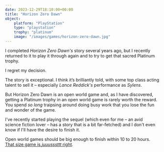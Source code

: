 ```yaml
---
date: 2023-12-29T18:10:00+00:00
title: "Horizon Zero Dawn"
object:
    platform: "PlayStation"
    type: "playstation"
    trophy: "platinum"
    image: "/images/games/horizon-zero-dawn.jpg"
---
```


I completed *Horizon Zero Dawn's* story several years ago, but I recently returned to it to play it through again and to try to get that sacred Platinum trophy.

I regret my decision.

The story is exceptional. I think it’s brilliantly told, with some top class acting talent to sell it – especially *Lance Reddick's* performance as *Sylens*. 

But Horizon Zero Dawn is an open world game and, as I have discovered, getting a Platinum trophy in an open world game is rarely worth the reward. You spend *so long* traipsing around doing busy work that you lose the fun and wonder of the game.

I've recently started playing the sequel (which even for me – an avid science fiction lover – has a story that is a bit far-fetched) and I don't even know if I'll have the desire to finish it.

Open world games should be big enough to finish within 10 to 20 hours. [That size game is *juuusssttt* right](/share/1703800288/). 